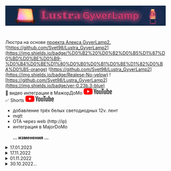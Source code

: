 ![](https://github.com/Svet98/Lustra_GyverLamp2/blob/main/docs/LustraGiverLamp.png?raw=true)
# 
Люстра на основе [проекта Алекса GyverLamp2.](https://github.com/AlexGyver/GyverLamp2)
<br>
![https://github.com/Svet98/Lustra_GyverLamp2](https://img.shields.io/badge/%D0%B2%20%D0%B2%D0%B5%D1%87%D0%BD%D0%BE%D0%B9-%D0%B4%D0%BE%D1%80%D0%B0%D0%B1%D0%BE%D1%82%D0%BA%D0%B5-orange) ![https://github.com/Svet98/Lustra_GyverLamp2](https://img.shields.io/badge/Realese-No-yelow) ![https://github.com/Svet98/Lustra_GyverLamp2](https://img.shields.io/badge/ver-0.23b.3-blue)
<br>
:black_square_button: видео интеграции в МажорДоМо
[![ ](https://github.com/Svet98/MajorDoMo-R4S-teapot/blob/main/jpg/yt_logo_rgb_light.png?raw=true)](https://www.youtube.com/svet740)
<br>
✅ Shorts
[![ ](https://github.com/Svet98/MajorDoMo-R4S-teapot/blob/main/jpg/yt_logo_rgb_light.png?raw=true)](https://www.youtube.com/shorts/tZTlQFJJrP4)
<br>

- добавление трёх белых светодиодных 12v. лент
- mqtt
- ОТА через web (http://ip)
- интеграция в MajorDoMo
<br><br>
<b>...  изменения ...</b>
<details>
<summary>17.01.2023</summary>

- [x] добавлена отправка переменных по MQTT на сервер после включения питания
![image](https://user-images.githubusercontent.com/35732065/212833945-a87a3517-ce89-4862-9337-4ce8f2ff9682.png)

- [X] Добавлено управление временем работы RGB по MQTT
- (cfg.workFrom);           // часы работы (0,1.. 23)
- (cfg.workTo);             // часы работы (0,1.. 23)
  

</details>

<details>
<summary>17.11.2022</summary>

  - [x] добавлена сцена управления для МажорДоМо <br>

![Alt-текст](https://github.com/Svet98/Lustra_GyverLamp2/blob/main/docs/lustra.png?raw=true "сцена управления")
</details> 

<details>
<summary> 01.11.2022</summary><br>

- [x] MQTT</b>, добавлено (для отправки mqtt id/cmd/тема):

![image](https://user-images.githubusercontent.com/35732065/199292474-8662f5e3-4a14-426e-81f9-fad724c4b6d8.png)
<br>
- [x] <b>SSDP</b> добавлено отображение устройства в сети.<br>
![image](https://github.com/Svet98/Lustra_GyverLamp2/blob/main/docs/ssdp.png?raw=true)
</details>

<details>
<summary>30.10.2022...</summary>

  - [x] добавлен протокол mqtt для управления белыми лед лентами и основными функциями GyverLamp2 <br>
  - [x] mqtt сообщаяет состояние устройства в сети, LWT

</details> 
